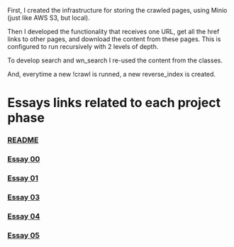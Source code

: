 First, I created the infrastructure for storing the crawled pages, using Minio (just like AWS S3, but local). 

Then I developed the functionality that receives one URL, get all the href links to other pages, and download the content from these pages. This is configured to run recursively with 2 levels of depth.

To develop search and wn_search I re-used the content from the classes.

And, everytime a new !crawl is runned, a new reverse_index is created.

# Essays links related to each project phase
### [README](../README.md)
### [Essay 00](./essay_0.md)
### [Essay 01](./essay_1.md)
### [Essay 03](./essay_3.md)
### [Essay 04](./essay_4.md)
### [Essay 05](./essay_5.md)